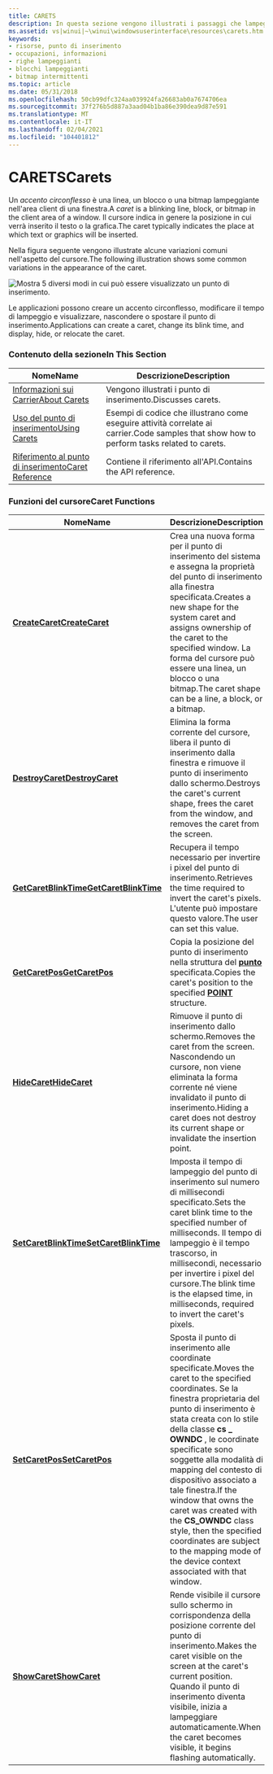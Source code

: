 ```yaml
---
title: CARETS
description: In questa sezione vengono illustrati i passaggi che lampeggiano a linee, blocchi o bitmap nell'area client di una finestra.
ms.assetid: vs|winui|~\winui\windowsuserinterface\resources\carets.htm
keywords:
- risorse, punto di inserimento
- occupazioni, informazioni
- righe lampeggianti
- blocchi lampeggianti
- bitmap intermittenti
ms.topic: article
ms.date: 05/31/2018
ms.openlocfilehash: 50cb99dfc324aa039924fa26683ab0a7674706ea
ms.sourcegitcommit: 37f276b5d887a3aad04b1ba86e390dea9d87e591
ms.translationtype: MT
ms.contentlocale: it-IT
ms.lasthandoff: 02/04/2021
ms.locfileid: "104401812"
---
```

# <a name="carets"></a><span data-ttu-id="3119b-108">CARETS</span><span class="sxs-lookup"><span data-stu-id="3119b-108">Carets</span></span>

<span data-ttu-id="3119b-109">Un *accento circonflesso* è una linea, un blocco o una bitmap lampeggiante nell'area client di una finestra.</span><span class="sxs-lookup"><span data-stu-id="3119b-109">A *caret* is a blinking line, block, or bitmap in the client area of a window.</span></span> <span data-ttu-id="3119b-110">Il cursore indica in genere la posizione in cui verrà inserito il testo o la grafica.</span><span class="sxs-lookup"><span data-stu-id="3119b-110">The caret typically indicates the place at which text or graphics will be inserted.</span></span>

<span data-ttu-id="3119b-111">Nella figura seguente vengono illustrate alcune variazioni comuni nell'aspetto del cursore.</span><span class="sxs-lookup"><span data-stu-id="3119b-111">The following illustration shows some common variations in the appearance of the caret.</span></span>

![Mostra 5 diversi modi in cui può essere visualizzato un punto di inserimento.](images/cscrt-01.png)

<span data-ttu-id="3119b-113">Le applicazioni possono creare un accento circonflesso, modificare il tempo di lampeggio e visualizzare, nascondere o spostare il punto di inserimento.</span><span class="sxs-lookup"><span data-stu-id="3119b-113">Applications can create a caret, change its blink time, and display, hide, or relocate the caret.</span></span>

### <a name="in-this-section"></a><span data-ttu-id="3119b-114">Contenuto della sezione</span><span class="sxs-lookup"><span data-stu-id="3119b-114">In This Section</span></span>



| <span data-ttu-id="3119b-115">Nome</span><span class="sxs-lookup"><span data-stu-id="3119b-115">Name</span></span>                                   | <span data-ttu-id="3119b-116">Descrizione</span><span class="sxs-lookup"><span data-stu-id="3119b-116">Description</span></span>                                                               |
|----------------------------------------|---------------------------------------------------------------------------|
| [<span data-ttu-id="3119b-117">Informazioni sui Carrier</span><span class="sxs-lookup"><span data-stu-id="3119b-117">About Carets</span></span>](about-carets.md)       | <span data-ttu-id="3119b-118">Vengono illustrati i punto di inserimento.</span><span class="sxs-lookup"><span data-stu-id="3119b-118">Discusses carets.</span></span><br/>                                              |
| [<span data-ttu-id="3119b-119">Uso del punto di inserimento</span><span class="sxs-lookup"><span data-stu-id="3119b-119">Using Carets</span></span>](using-carets.md)       | <span data-ttu-id="3119b-120">Esempi di codice che illustrano come eseguire attività correlate ai carrier.</span><span class="sxs-lookup"><span data-stu-id="3119b-120">Code samples that show how to perform tasks related to carets.</span></span><br/> |
| [<span data-ttu-id="3119b-121">Riferimento al punto di inserimento</span><span class="sxs-lookup"><span data-stu-id="3119b-121">Caret Reference</span></span>](caret-reference.md) | <span data-ttu-id="3119b-122">Contiene il riferimento all'API.</span><span class="sxs-lookup"><span data-stu-id="3119b-122">Contains the API reference.</span></span><br/>                                    |



 

### <a name="caret-functions"></a><span data-ttu-id="3119b-123">Funzioni del cursore</span><span class="sxs-lookup"><span data-stu-id="3119b-123">Caret Functions</span></span>



| <span data-ttu-id="3119b-124">Nome</span><span class="sxs-lookup"><span data-stu-id="3119b-124">Name</span></span>                                           | <span data-ttu-id="3119b-125">Descrizione</span><span class="sxs-lookup"><span data-stu-id="3119b-125">Description</span></span>                                                                                                                                                                                                                                                   |
|------------------------------------------------|---------------------------------------------------------------------------------------------------------------------------------------------------------------------------------------------------------------------------------------------------------------|
| [<span data-ttu-id="3119b-126">**CreateCaret**</span><span class="sxs-lookup"><span data-stu-id="3119b-126">**CreateCaret**</span></span>](/windows/desktop/api/Winuser/nf-winuser-createcaret)             | <span data-ttu-id="3119b-127">Crea una nuova forma per il punto di inserimento del sistema e assegna la proprietà del punto di inserimento alla finestra specificata.</span><span class="sxs-lookup"><span data-stu-id="3119b-127">Creates a new shape for the system caret and assigns ownership of the caret to the specified window.</span></span> <span data-ttu-id="3119b-128">La forma del cursore può essere una linea, un blocco o una bitmap.</span><span class="sxs-lookup"><span data-stu-id="3119b-128">The caret shape can be a line, a block, or a bitmap.</span></span> <br/>                                                                                         |
| [<span data-ttu-id="3119b-129">**DestroyCaret**</span><span class="sxs-lookup"><span data-stu-id="3119b-129">**DestroyCaret**</span></span>](/windows/desktop/api/Winuser/nf-winuser-destroycaret)           | <span data-ttu-id="3119b-130">Elimina la forma corrente del cursore, libera il punto di inserimento dalla finestra e rimuove il punto di inserimento dallo schermo.</span><span class="sxs-lookup"><span data-stu-id="3119b-130">Destroys the caret's current shape, frees the caret from the window, and removes the caret from the screen.</span></span> <br/>                                                                                                                                       |
| [<span data-ttu-id="3119b-131">**GetCaretBlinkTime**</span><span class="sxs-lookup"><span data-stu-id="3119b-131">**GetCaretBlinkTime**</span></span>](/windows/desktop/api/Winuser/nf-winuser-getcaretblinktime) | <span data-ttu-id="3119b-132">Recupera il tempo necessario per invertire i pixel del punto di inserimento.</span><span class="sxs-lookup"><span data-stu-id="3119b-132">Retrieves the time required to invert the caret's pixels.</span></span> <span data-ttu-id="3119b-133">L'utente può impostare questo valore.</span><span class="sxs-lookup"><span data-stu-id="3119b-133">The user can set this value.</span></span> <br/>                                                                                                                                                            |
| [<span data-ttu-id="3119b-134">**GetCaretPos**</span><span class="sxs-lookup"><span data-stu-id="3119b-134">**GetCaretPos**</span></span>](/windows/desktop/api/Winuser/nf-winuser-getcaretpos)             | <span data-ttu-id="3119b-135">Copia la posizione del punto di inserimento nella struttura del [**punto**](/previous-versions//dd162805(v=vs.85)) specificata.</span><span class="sxs-lookup"><span data-stu-id="3119b-135">Copies the caret's position to the specified [**POINT**](/previous-versions//dd162805(v=vs.85)) structure.</span></span> <br/>                                                                                                                                                                    |
| [<span data-ttu-id="3119b-136">**HideCaret**</span><span class="sxs-lookup"><span data-stu-id="3119b-136">**HideCaret**</span></span>](/windows/desktop/api/Winuser/nf-winuser-hidecaret)                 | <span data-ttu-id="3119b-137">Rimuove il punto di inserimento dallo schermo.</span><span class="sxs-lookup"><span data-stu-id="3119b-137">Removes the caret from the screen.</span></span> <span data-ttu-id="3119b-138">Nascondendo un cursore, non viene eliminata la forma corrente né viene invalidato il punto di inserimento.</span><span class="sxs-lookup"><span data-stu-id="3119b-138">Hiding a caret does not destroy its current shape or invalidate the insertion point.</span></span> <br/>                                                                                                                           |
| [<span data-ttu-id="3119b-139">**SetCaretBlinkTime**</span><span class="sxs-lookup"><span data-stu-id="3119b-139">**SetCaretBlinkTime**</span></span>](/windows/desktop/api/Winuser/nf-winuser-setcaretblinktime) | <span data-ttu-id="3119b-140">Imposta il tempo di lampeggio del punto di inserimento sul numero di millisecondi specificato.</span><span class="sxs-lookup"><span data-stu-id="3119b-140">Sets the caret blink time to the specified number of milliseconds.</span></span> <span data-ttu-id="3119b-141">Il tempo di lampeggio è il tempo trascorso, in millisecondi, necessario per invertire i pixel del cursore.</span><span class="sxs-lookup"><span data-stu-id="3119b-141">The blink time is the elapsed time, in milliseconds, required to invert the caret's pixels.</span></span> <br/>                                                                                    |
| [<span data-ttu-id="3119b-142">**SetCaretPos**</span><span class="sxs-lookup"><span data-stu-id="3119b-142">**SetCaretPos**</span></span>](/windows/desktop/api/Winuser/nf-winuser-setcaretpos)             | <span data-ttu-id="3119b-143">Sposta il punto di inserimento alle coordinate specificate.</span><span class="sxs-lookup"><span data-stu-id="3119b-143">Moves the caret to the specified coordinates.</span></span> <span data-ttu-id="3119b-144">Se la finestra proprietaria del punto di inserimento è stata creata con lo stile della classe **cs \_ OWNDC** , le coordinate specificate sono soggette alla modalità di mapping del contesto di dispositivo associato a tale finestra.</span><span class="sxs-lookup"><span data-stu-id="3119b-144">If the window that owns the caret was created with the **CS\_OWNDC** class style, then the specified coordinates are subject to the mapping mode of the device context associated with that window.</span></span> <br/> |
| [<span data-ttu-id="3119b-145">**ShowCaret**</span><span class="sxs-lookup"><span data-stu-id="3119b-145">**ShowCaret**</span></span>](/windows/desktop/api/Winuser/nf-winuser-showcaret)                 | <span data-ttu-id="3119b-146">Rende visibile il cursore sullo schermo in corrispondenza della posizione corrente del punto di inserimento.</span><span class="sxs-lookup"><span data-stu-id="3119b-146">Makes the caret visible on the screen at the caret's current position.</span></span> <span data-ttu-id="3119b-147">Quando il punto di inserimento diventa visibile, inizia a lampeggiare automaticamente.</span><span class="sxs-lookup"><span data-stu-id="3119b-147">When the caret becomes visible, it begins flashing automatically.</span></span> <br/>                                                                                                          |



 

 

